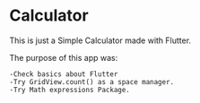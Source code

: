 # Calculator

This is just a Simple Calculator made with Flutter. 

  The purpose of this app was: 
  
  
    -Check basics about Flutter
    -Try GridView.count() as a space manager.
    -Try Math expressions Package.
    
   
    


  

